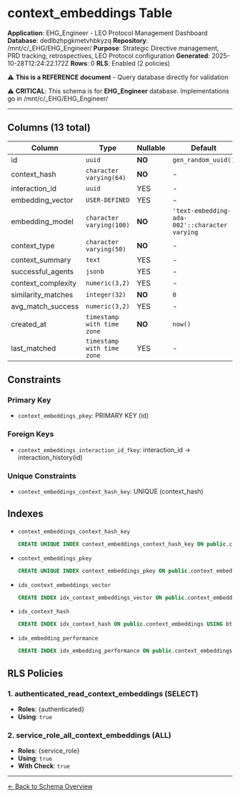 # context_embeddings Table

**Application**: EHG_Engineer - LEO Protocol Management Dashboard
**Database**: dedlbzhpgkmetvhbkyzq
**Repository**: /mnt/c/_EHG/EHG_Engineer/
**Purpose**: Strategic Directive management, PRD tracking, retrospectives, LEO Protocol configuration
**Generated**: 2025-10-28T12:24:22.172Z
**Rows**: 0
**RLS**: Enabled (2 policies)

⚠️ **This is a REFERENCE document** - Query database directly for validation

⚠️ **CRITICAL**: This schema is for **EHG_Engineer** database. Implementations go in /mnt/c/_EHG/EHG_Engineer/

---

## Columns (13 total)

| Column | Type | Nullable | Default | Description |
|--------|------|----------|---------|-------------|
| id | `uuid` | **NO** | `gen_random_uuid()` | - |
| context_hash | `character varying(64)` | **NO** | - | - |
| interaction_id | `uuid` | YES | - | - |
| embedding_vector | `USER-DEFINED` | YES | - | - |
| embedding_model | `character varying(100)` | **NO** | `'text-embedding-ada-002'::character varying` | - |
| context_type | `character varying(50)` | **NO** | - | - |
| context_summary | `text` | YES | - | - |
| successful_agents | `jsonb` | YES | - | - |
| context_complexity | `numeric(3,2)` | YES | - | - |
| similarity_matches | `integer(32)` | **NO** | `0` | - |
| avg_match_success | `numeric(3,2)` | YES | - | - |
| created_at | `timestamp with time zone` | **NO** | `now()` | - |
| last_matched | `timestamp with time zone` | YES | - | - |

## Constraints

### Primary Key
- `context_embeddings_pkey`: PRIMARY KEY (id)

### Foreign Keys
- `context_embeddings_interaction_id_fkey`: interaction_id → interaction_history(id)

### Unique Constraints
- `context_embeddings_context_hash_key`: UNIQUE (context_hash)

## Indexes

- `context_embeddings_context_hash_key`
  ```sql
  CREATE UNIQUE INDEX context_embeddings_context_hash_key ON public.context_embeddings USING btree (context_hash)
  ```
- `context_embeddings_pkey`
  ```sql
  CREATE UNIQUE INDEX context_embeddings_pkey ON public.context_embeddings USING btree (id)
  ```
- `idx_context_embeddings_vector`
  ```sql
  CREATE INDEX idx_context_embeddings_vector ON public.context_embeddings USING ivfflat (embedding_vector)
  ```
- `idx_context_hash`
  ```sql
  CREATE INDEX idx_context_hash ON public.context_embeddings USING btree (context_hash)
  ```
- `idx_embedding_performance`
  ```sql
  CREATE INDEX idx_embedding_performance ON public.context_embeddings USING btree (avg_match_success DESC, similarity_matches DESC)
  ```

## RLS Policies

### 1. authenticated_read_context_embeddings (SELECT)

- **Roles**: {authenticated}
- **Using**: `true`

### 2. service_role_all_context_embeddings (ALL)

- **Roles**: {service_role}
- **Using**: `true`
- **With Check**: `true`

---

[← Back to Schema Overview](../database-schema-overview.md)
